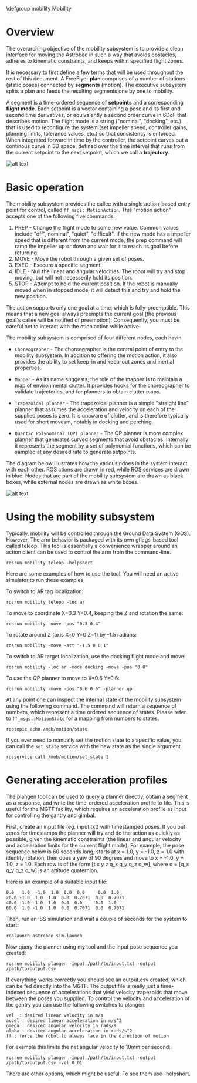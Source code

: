 \defgroup mobility Mobility

# Overview

The overarching objective of the mobility subsystem is to provide a clean interface for moving the Astrobee in such a way that avoids obstacles, adheres to kinematic constraints, and keeps within specified flight zones.

It is necessary to first define a few terms that will be used throughout the rest of this document. A FreeFlyer **plan** comprises of a number of stations (static poses) connected by **segments** (motion). The executive subsystem splits a plan and feeds the resulting segments one by one to mobility.

A segment is a time-ordered sequence of **setpoints** and a corresponding **flight mode**. Each setpoint is a vector containing a pose and its first and second time derivatives, or equivalently a second order curve in 6DoF that describes motion. The flight mode is a string ("nominal", "docking", etc.) that is used to reconfigure the system (set impeller speed, controller gains, planning limits, tolerance values, etc.) so that consistency is enforced. When integrated forward in time by the controller, the setpoint carves out a continous curve in 3D space, defined over the time interval that runs from the current setpoint to the next setpoint, which we call a **trajectory**.

![alt text](../images/mobility/definitions.png "Core nomenclature")

# Basic operation

The mobility subsystem provides the callee with a single action-based entry point for control, called ```ff_msgs::MotionAction```. This "motion action" accepts one of the following five commands:

1. PREP - Change the flight mode to some new value. Common values include "off", nominal", "quiet", "difficult". If the new mode has a impeller speed that is different from the current mode, the prep command will ramp the impeller up or down and wait for it to reach its goal before returning.
2. MOVE - Move the robot through a given set of poses.
3. EXEC - Execure a specific segment.
4. IDLE - Null the linear and angular velocities. The robot will try and stop moving, but will not necesserily hold its position.
5. STOP - Attempt to hold the current position. If the robot is manually moved when in stopped mode, it will detect this and try and hold the new position.

The action supports only one goal at a time, which is fully-preemptible. This means that a new goal always preempts the current goal (the previous goal's callee will be notified of preemption). Consequently, you must be careful not to interact with the otion action while active.

The mobility subsystem is comprised of four different nodes, each havin

* `Choreographer` - The choreographer is the central point of entry to the mobility subsystem. In addition to offering the motion action, it also provides the ability to set keep-in and keep-out zones and inertial properties.

* `Mapper` -  As its name suggests, the role of the mapper is to maintain a map of environmental clutter. It provides hooks for the choreographer to validate trajectories, and for planners to obtain clutter maps.

* `Trapezoidal planner` - The trapezoidal planner is a simple "straight line" planner that assumes the acceleration and velocity on each of the supplied poses is zero. It is unaware of clutter, and is therefore typically used for short movesm, notably in docking and perching.

* `Quartic Polynominal (QP) planner` -  The QP planner is more complex planner that generates curved segments that avoid obstacles. Internally it represents the segment by a set of polynomial functions, which can be sampled at any desired rate to generate setpoints.

The diagram below illustrates how the various ndoes in the system interact with each other. ROS ctions are drawn in red, while ROS services are drawn in blue. Nodes that are part of the mobility subsystem are drawn as black boxes, while external nodes are drawn as white boxes.

![alt text](../images/mobility/overview.png "Interaction between mobility modules")

# Using the mobility subsystem

Typically, mobility will be controlled through the Ground Data System (GDS). However, The arm behavior is packaged with its own gflags-based tool called teleop. This tool is essentially a convenience wrapper around an action client can be used to control the arm from the command-line.

    rosrun mobility teleop -helpshort

Here are some examples of how to use the tool. You will need an active simulator to run these examples.

To switch to AR tag localization:

    rosrun mobility teleop -loc ar

To move to coordinate X=0.3 Y=0.4, keeping the Z and rotation the same:

    rosrun mobility -move -pos "0.3 0.4"

To rotate around Z (axis X=0 Y=0 Z=1) by -1.5 radians:

    rosrun mobility -move -att "-1.5 0 0 1"

To switch to AR target localization, use the docking flight mode and move:

    rosrun mobility -loc ar -mode docking -move -pos "0 0"

To use the QP planner to move to X=0.6 Y=0.6:

    rosrun mobility -move -pos "0.6 0.6" -planner qp

At any point one can inspect the internal state of the mobility subsystem using the following command. The command will return a sequence of numbers, which represent a time ordered sequence of states. Please refer to ```ff_msgs::MotionState``` for a mapping from numbers to states.

    rostopic echo /mob/motion/state

If you ever need to manually set the motion state to a specific value, you can call the ```set_state``` service with the new state as the single argument.

    rosservice call /mob/motion/set_state 1

# Generating acceleration profiles

The plangen tool can be used to query a planner directly, obtain a segment as a response, and write the time-ordered acceleration profile to file. This is useful for the MGTF facility, which requires an acceleration profile as input for controlling the gantry and gimbal.

First, create an input file (eg. input.txt) with timestamped poses. If you put zeros for timestamps the planner will try and do the action as quickly as possible, given the kinematic constraints (the linear and angular velocity and acceleration limits for the current flight mode). For example, the pose sequence below is 60 seconds long, starts at x = 1.0, y = -1.0, z = 1.0 with identity rotation, then does a yaw of 90 degrees and move to x = -1.0, y = 1.0, z = 1.0. Each row is of the form [t x y z q_x q_y q_z q_w], where q = [q_x q_y q_z q_w] is an attitude quaternion.

Here is an example of a suitable input file:

    0.0   1.0  -1.0  1.0  0.0  0.0     0.0  1.0
    20.0 -1.0  1.0  1.0  0.0  0.7071  0.0  0.7071
    40.0 -1.0 -1.0  1.0  0.0  0.0     0.0  1.0
    60.0  1.0 -1.0  1.0  0.0  0.7071  0.0  0.7071

Then, run an ISS simulation and wait a couple of seconds for the system to start:

    roslaunch astrobee sim.launch

Now query the planner using my tool and the input pose sequence you created:

    rosrun mobility plangen -input /path/to/input.txt -output /path/to/output.csv

If everything works correctly you should see an output.csv created, which can be fed directly into the MGTF. The output file is really just a time-indexed sequence of accelerations that yield velocity trapezoids that move between the poses you supplied. To control the velocity and acceleration of the gantry you can use the following switches to plangen:

    vel  : desired linear velocity in m/s
    accel : desired linear acceleration in m/s^2
    omega : desired angular velocity in rads/s
    alpha : desired angular acceleration in rads/s^2
    ff : force the robot to always face in the direction of motion

For example this limits the net angular velocity to 10mm per second:

    rosrun mobility plangen -input /path/to/input.txt -output /path/to/output.csv -vel 0.01

There are other options, which might be useful. To see them use -helpshort.
